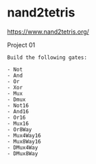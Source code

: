 # nand2tetris

https://www.nand2tetris.org/


Project 01

    Build the following gates:
    
    - Not
    - And
    - Or
    - Xor
    - Mux
    - Dmux
    - Not16
    - And16
    - Or16
    - Mux16
    - Or8Way
    - Mux4Way16
    - Mux8Way16
    - DMux4Way
    - DMux8Way
